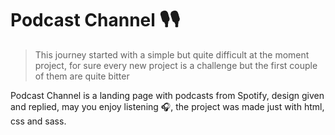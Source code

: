 # Podcast Channel 🎙️🎙️

>This journey started with a simple but quite difficult at the moment project, for sure every new project is a challenge but the first couple of them are quite bitter

Podcast Channel is a landing page with podcasts from Spotify, design given and replied, may you enjoy listening 🎧, the project was made just with html, css and sass.

